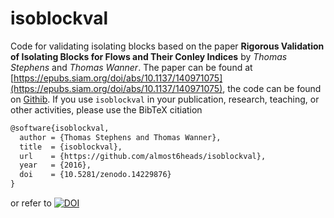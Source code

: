 # isoblockval
Code for validating isolating blocks based on the paper
**Rigorous Validation of Isolating Blocks for Flows and Their Conley Indices**
by *Thomas Stephens* and *Thomas Wanner*. The paper can be found at
[https://epubs.siam.org/doi/abs/10.1137/140971075](https://epubs.siam.org/doi/abs/10.1137/140971075),
the code can be found on
[Githib](https://github.com/almost6heads/isoblockval).
If you use `isoblockval` in your publication, research, teaching, or other
activities, please use the BibTeX citiation

```latex
@software{isoblockval,
  author = {Thomas Stephens and Thomas Wanner},
  title  = {isoblockval},
  url    = {https://github.com/almost6heads/isoblockval},
  year   = {2016},
  doi    = {10.5281/zenodo.14229876}
}
```

or refer to 
[![DOI](https://zenodo.org/badge/634563323.svg)](https://doi.org/10.5281/zenodo.14229875)

